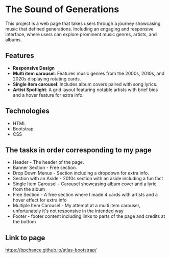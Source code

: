 # The Sound of Generations
This project is a web page that takes users through a journey showcasing music that defined generations. Including an engaging and responsive interface, where users can explore prominent music genres, artists, and albums. 

## Features
- **Responsive Design**
- **Multi item carousel**: Features music genres from the 2000s, 2010s, and 2020s displaying rotating cards.
- **Single item carousel**: Includes album covers paired with song lyrics.
- **Artist Spotlight**: A grid layout featuring notable artists with brief bios and a hover feature for extra info.

## Technologies
- HTML
- Bootstrap
- CSS

## The tasks in order corresponding to my page
- Header - The header of the page.
- Banner Section - Free section.
- Drop Down Menus - Section including a dropdown for extra info.
- Section with an Aside - 2010s section with an aside including a fun fact
- Single Item Carousel - Carousel showcasing album cover and a lyric from the album
- Free Section - A free section where I made 4 cards with artists and a hover effect for extra info
- Multiple Item Carousel - My attempt at a multi item carousel, unfortunately it's not responsive in the intended way
- Footer - footer content including links to parts of the page and credits at the bottom

## Link to page
https://bpchance.github.io/atlas-bootstrap/
